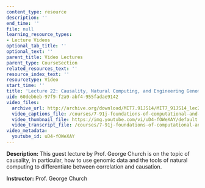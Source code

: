 ```yaml
---
content_type: resource
description: ''
end_time: ''
file: null
learning_resource_types:
- Lecture Videos
optional_tab_title: ''
optional_text: ''
parent_title: Video Lectures
parent_type: CourseSection
related_resources_text: ''
resource_index_text: ''
resourcetype: Video
start_time: ''
title: 'Lecture 22: Causality, Natural Computing, and Engineering Genomes'
uid: 60deb6eb-97f9-f2a9-abf4-955fadae9142
video_files:
  archive_url: http://archive.org/download/MIT7.91JS14/MIT7_91JS14_lec22_300k.mp4
  video_captions_file: /courses/7-91j-foundations-of-computational-and-systems-biology-spring-2014/f9e483221ebf581698fecbea4dd97105_uD4-fOWeXAY.vtt
  video_thumbnail_file: https://img.youtube.com/vi/uD4-fOWeXAY/default.jpg
  video_transcript_file: /courses/7-91j-foundations-of-computational-and-systems-biology-spring-2014/ed482c8986c5163f482bca1988ed2ee0_uD4-fOWeXAY.pdf
video_metadata:
  youtube_id: uD4-fOWeXAY
---
```


**Description:** This guest lecture by Prof. George Church is on the topic of causality, in particular, how to use genomic data and the tools of natural computing to differentiate between correlation and causation.

**Instructor:** Prof. George Church